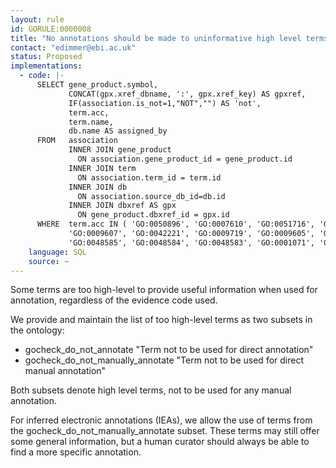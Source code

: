 ```yaml
---
layout: rule
id: GORULE:0000008
title: "No annotations should be made to uninformative high level terms"
contact: "edimmer@ebi.ac.uk"
status: Proposed
implementations:
  - code: |-
      SELECT gene_product.symbol,
             CONCAT(gpx.xref_dbname, ':', gpx.xref_key) AS gpxref,
             IF(association.is_not=1,"NOT","") AS 'not',
             term.acc,
             term.name,
             db.name AS assigned_by
      FROM   association
             INNER JOIN gene_product
               ON association.gene_product_id = gene_product.id
             INNER JOIN term
               ON association.term_id = term.id
             INNER JOIN db
               ON association.source_db_id=db.id
             INNER JOIN dbxref AS gpx
               ON gene_product.dbxref_id = gpx.id
      WHERE  term.acc IN ( 'GO:0050896', 'GO:0007610', 'GO:0051716', 'GO:0009628',
             'GO:0009607', 'GO:0042221', 'GO:0009719', 'GO:0009605', 'GO:0006950',
             'GO:0048585', 'GO:0048584', 'GO:0048583', 'GO:0001071', 'GO:0000988')
    language: SQL
    source: ~
---
```


<p>Some terms are too high-level to provide useful information when used for annotation, regardless of the evidence code used.</p>
<p>We provide and maintain the list of too high-level terms as two subsets in the ontology:</p>
<ul>
<li>gocheck_do_not_annotate "Term not to be used for direct annotation"</li>
<li>gocheck_do_not_manually_annotate "Term not to be used for direct manual annotation"</li>
</ul>
<p>Both subsets denote high level terms, not to be used for any manual annotation.</p>
<p>For inferred electronic annotations (IEAs), we allow the use of terms from the 
gocheck_do_not_manually_annotate subset. These terms may still offer some general information, 
but a human curator should always be able to find a more specific annotation.</p>
